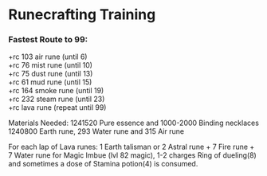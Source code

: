 # Runecrafting Training

### Fastest Route to 99:

+rc 103 air rune \(until 6\)   
+rc 76 mist rune \(until 10\)   
+rc 75 dust rune \(until 13\)   
+rc 61 mud rune \(until 15\)   
+rc 164 smoke rune \(until 19\)   
+rc 232 steam rune \(until 23\)   
+rc lava rune \(repeat until 99\)

Materials Needed: 1241520 Pure essence and 1000-2000 Binding necklaces   
1240800 Earth rune, 293 Water rune and 315 Air rune   
  
For each lap of Lava runes: 1 Earth talisman or 2 Astral rune + 7 Fire rune + 7 Water rune for Magic Imbue \(lvl 82 magic\), 1-2 charges Ring of dueling\(8\) and sometimes a dose of Stamina potion\(4\) is consumed.

